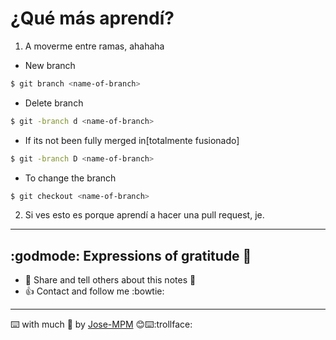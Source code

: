 # ¿Qué más aprendí?

1. A moverme entre ramas, ahahaha

* New branch

```bash
$ git branch <name-of-branch>
```

* Delete branch
```bash
$ git -branch d <name-of-branch>
```

* If its not been fully merged in[totalmente fusionado]
```bash
$ git -branch D <name-of-branch>
```

* To change the branch
```bash
$ git checkout <name-of-branch>
```

2. Si ves esto es porque aprendí a hacer una pull request, je. 

------
## :godmode: Expressions of gratitude 🎁
* :punch: Share and tell others about this notes 📢
* :+1: Contact and follow me :bowtie:
------
⌨️ with much :purple_heart: by [Jose-MPM](https://github.com/Jose-MPM) 😊⌨️:trollface: